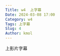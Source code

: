 ```yaml
---
Title: w4  上字幕
Date: 2024-03-08 17:00
Category: w4
Tags: 上字幕
Slug: 4
Author: kmol
---
```




<!-- PELICAN_END_SUMMARY -->
上影片字幕
